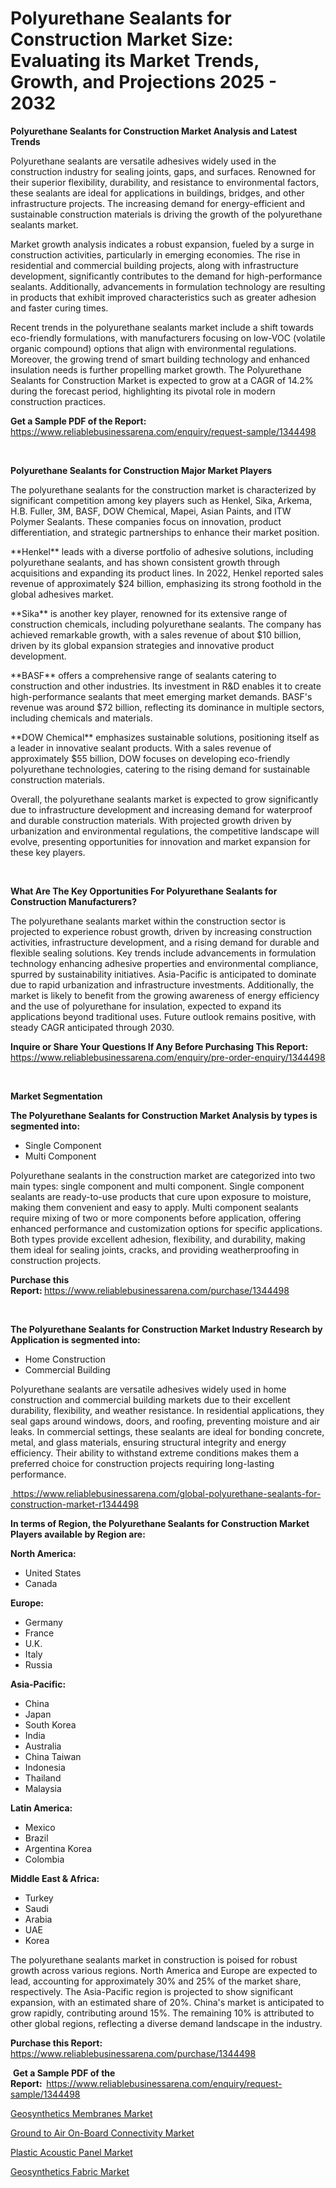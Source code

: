 <p><h1>Polyurethane Sealants for Construction Market Size: Evaluating its Market Trends, Growth, and Projections 2025 - 2032</h1></p><p><strong>Polyurethane Sealants for Construction Market Analysis and Latest Trends</strong></p>
<p><p>Polyurethane sealants are versatile adhesives widely used in the construction industry for sealing joints, gaps, and surfaces. Renowned for their superior flexibility, durability, and resistance to environmental factors, these sealants are ideal for applications in buildings, bridges, and other infrastructure projects. The increasing demand for energy-efficient and sustainable construction materials is driving the growth of the polyurethane sealants market.</p><p>Market growth analysis indicates a robust expansion, fueled by a surge in construction activities, particularly in emerging economies. The rise in residential and commercial building projects, along with infrastructure development, significantly contributes to the demand for high-performance sealants. Additionally, advancements in formulation technology are resulting in products that exhibit improved characteristics such as greater adhesion and faster curing times.</p><p>Recent trends in the polyurethane sealants market include a shift towards eco-friendly formulations, with manufacturers focusing on low-VOC (volatile organic compound) options that align with environmental regulations. Moreover, the growing trend of smart building technology and enhanced insulation needs is further propelling market growth. The Polyurethane Sealants for Construction Market is expected to grow at a CAGR of 14.2% during the forecast period, highlighting its pivotal role in modern construction practices.</p></p>
<p><strong>Get a Sample PDF of the Report:&nbsp;</strong> <a href="https://www.reliablebusinessarena.com/enquiry/request-sample/1344498?utm_campaign=1891&utm_medium=2&utm_source=Github&utm_content=ia&utm_term=24032025&utm_id=polyurethane-sealants-for-construction">https://www.reliablebusinessarena.com/enquiry/request-sample/1344498</a></p>
<p>&nbsp;</p>
<p><strong>Polyurethane Sealants for Construction Major Market Players</strong></p>
<p><p>The polyurethane sealants for the construction market is characterized by significant competition among key players such as Henkel, Sika, Arkema, H.B. Fuller, 3M, BASF, DOW Chemical, Mapei, Asian Paints, and ITW Polymer Sealants. These companies focus on innovation, product differentiation, and strategic partnerships to enhance their market position.</p><p>**Henkel** leads with a diverse portfolio of adhesive solutions, including polyurethane sealants, and has shown consistent growth through acquisitions and expanding its product lines. In 2022, Henkel reported sales revenue of approximately $24 billion, emphasizing its strong foothold in the global adhesives market.</p><p>**Sika** is another key player, renowned for its extensive range of construction chemicals, including polyurethane sealants. The company has achieved remarkable growth, with a sales revenue of about $10 billion, driven by its global expansion strategies and innovative product development.</p><p>**BASF** offers a comprehensive range of sealants catering to construction and other industries. Its investment in R&D enables it to create high-performance sealants that meet emerging market demands. BASF's revenue was around $72 billion, reflecting its dominance in multiple sectors, including chemicals and materials.</p><p>**DOW Chemical** emphasizes sustainable solutions, positioning itself as a leader in innovative sealant products. With a sales revenue of approximately $55 billion, DOW focuses on developing eco-friendly polyurethane technologies, catering to the rising demand for sustainable construction materials.</p><p>Overall, the polyurethane sealants market is expected to grow significantly due to infrastructure development and increasing demand for waterproof and durable construction materials. With projected growth driven by urbanization and environmental regulations, the competitive landscape will evolve, presenting opportunities for innovation and market expansion for these key players.</p></p>
<p>&nbsp;</p>
<p><strong>What Are The Key Opportunities For Polyurethane Sealants for Construction Manufacturers?</strong></p>
<p><p>The polyurethane sealants market within the construction sector is projected to experience robust growth, driven by increasing construction activities, infrastructure development, and a rising demand for durable and flexible sealing solutions. Key trends include advancements in formulation technology enhancing adhesive properties and environmental compliance, spurred by sustainability initiatives. Asia-Pacific is anticipated to dominate due to rapid urbanization and infrastructure investments. Additionally, the market is likely to benefit from the growing awareness of energy efficiency and the use of polyurethane for insulation, expected to expand its applications beyond traditional uses. Future outlook remains positive, with steady CAGR anticipated through 2030.</p></p>
<p><strong>Inquire or Share Your Questions If Any Before Purchasing This Report:</strong> <a href="https://www.reliablebusinessarena.com/enquiry/pre-order-enquiry/1344498?utm_campaign=1891&utm_medium=2&utm_source=Github&utm_content=ia&utm_term=24032025&utm_id=polyurethane-sealants-for-construction">https://www.reliablebusinessarena.com/enquiry/pre-order-enquiry/1344498</a></p>
<p>&nbsp;</p>
<p><strong>Market Segmentation</strong></p>
<p><strong>The Polyurethane Sealants for Construction Market Analysis by types is segmented into:</strong></p>
<p><ul><li>Single Component</li><li>Multi Component</li></ul></p>
<p><p>Polyurethane sealants in the construction market are categorized into two main types: single component and multi component. Single component sealants are ready-to-use products that cure upon exposure to moisture, making them convenient and easy to apply. Multi component sealants require mixing of two or more components before application, offering enhanced performance and customization options for specific applications. Both types provide excellent adhesion, flexibility, and durability, making them ideal for sealing joints, cracks, and providing weatherproofing in construction projects.</p></p>
<p><strong>Purchase this Report:&nbsp;</strong><a href="https://www.reliablebusinessarena.com/purchase/1344498?utm_campaign=1891&utm_medium=2&utm_source=Github&utm_content=ia&utm_term=24032025&utm_id=polyurethane-sealants-for-construction">https://www.reliablebusinessarena.com/purchase/1344498</a></p>
<p>&nbsp;</p>
<p><strong>The Polyurethane Sealants for Construction Market Industry Research by Application is segmented into:</strong></p>
<p><ul><li>Home Construction</li><li>Commercial Building</li></ul></p>
<p><p>Polyurethane sealants are versatile adhesives widely used in home construction and commercial building markets due to their excellent durability, flexibility, and weather resistance. In residential applications, they seal gaps around windows, doors, and roofing, preventing moisture and air leaks. In commercial settings, these sealants are ideal for bonding concrete, metal, and glass materials, ensuring structural integrity and energy efficiency. Their ability to withstand extreme conditions makes them a preferred choice for construction projects requiring long-lasting performance.</p></p>
<p><a href="https://www.reliablebusinessarena.com/global-polyurethane-sealants-for-construction-market-r1344498?utm_campaign=1891&utm_medium=2&utm_source=Github&utm_content=ia&utm_term=24032025&utm_id=polyurethane-sealants-for-construction">&nbsp;https://www.reliablebusinessarena.com/global-polyurethane-sealants-for-construction-market-r1344498</a></p>
<p><strong>In terms of Region, the Polyurethane Sealants for Construction Market Players available by Region are:</strong></p>
<p>
    <p> <strong> North America: </strong>
        <ul>
            <li>United States</li>
            <li>Canada</li>
        </ul>
        </p> 
    <p> <strong> Europe: </strong>
        <ul>
            <li>Germany</li>
            <li>France</li>
            <li>U.K.</li>
            <li>Italy</li>
            <li>Russia</li>
        </ul>
        </p> 
    <p> <strong> Asia-Pacific: </strong>
        <ul>
            <li>China</li>
            <li>Japan</li>
            <li>South Korea</li>
            <li>India</li>
            <li>Australia</li>
            <li>China Taiwan</li>
            <li>Indonesia</li>
            <li>Thailand</li>
            <li>Malaysia</li>
        </ul>
        </p> 
    <p> <strong> Latin America: </strong>
        <ul>
            <li>Mexico</li>
            <li>Brazil</li>
            <li>Argentina Korea</li>
            <li>Colombia</li>
        </ul>
        </p> 
    <p> <strong> Middle East & Africa: </strong>
        <ul>
            <li>Turkey</li>
            <li>Saudi</li>
            <li>Arabia</li>
            <li>UAE</li>
            <li>Korea</li>
        </ul>
    </p>
    </p>
<p><p>The polyurethane sealants market in construction is poised for robust growth across various regions. North America and Europe are expected to lead, accounting for approximately 30% and 25% of the market share, respectively. The Asia-Pacific region is projected to show significant expansion, with an estimated share of 20%. China's market is anticipated to grow rapidly, contributing around 15%. The remaining 10% is attributed to other global regions, reflecting a diverse demand landscape in the industry.</p></p>
<p><strong>Purchase this Report: </strong><a href="https://www.reliablebusinessarena.com/purchase/1344498?utm_campaign=1891&utm_medium=2&utm_source=Github&utm_content=ia&utm_term=24032025&utm_id=polyurethane-sealants-for-construction">https://www.reliablebusinessarena.com/purchase/1344498</a></p>
<p>&nbsp;<strong>Get a Sample PDF of the Report:&nbsp;&nbsp;</strong><a href="https://www.reliablebusinessarena.com/enquiry/request-sample/1344498?utm_campaign=1891&utm_medium=2&utm_source=Github&utm_content=ia&utm_term=24032025&utm_id=polyurethane-sealants-for-construction">https://www.reliablebusinessarena.com/enquiry/request-sample/1344498</a></p>
<p><strong></strong></p>
<p><p><a href="https://github.com/aarenlazosw3/Market-Research-Report-List-1/blob/main/geosynthetics-membranes-market.md?utm_campaign=1891&utm_medium=2&utm_source=Github&utm_content=ia&utm_term=24032025&utm_id=polyurethane-sealants-for-construction">Geosynthetics Membranes Market</a></p><p><a href="https://github.com/naanaafranxu/Market-Research-Report-List-1/blob/main/ground-to-air-on-board-connectivity-market.md?utm_campaign=1891&utm_medium=2&utm_source=Github&utm_content=ia&utm_term=24032025&utm_id=polyurethane-sealants-for-construction">Ground to Air On-Board Connectivity Market</a></p><p><a href="https://github.com/goliareanoyh/Market-Research-Report-List-1/blob/main/plastic-acoustic-panel-market.md?utm_campaign=1891&utm_medium=2&utm_source=Github&utm_content=ia&utm_term=24032025&utm_id=polyurethane-sealants-for-construction">Plastic Acoustic Panel Market</a></p><p><a href="https://github.com/knazsdadeyvw/Market-Research-Report-List-1/blob/main/geosynthetics-fabric-market.md?utm_campaign=1891&utm_medium=2&utm_source=Github&utm_content=ia&utm_term=24032025&utm_id=polyurethane-sealants-for-construction">Geosynthetics Fabric Market</a></p></p>